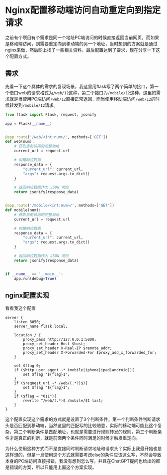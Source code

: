 # Nginx配置移动端访问自动重定向到指定请求

之前有个项目有个需求是同一个地址PC端访问的时候直接返回当前网页，而如果是移动端访问，则需要重定向到移动端的另一个地址，当时想到的方案就是通过nginx来做，然后网上找了一些相关资料，最后配置达到了要求，现在分享一下这个配置方式。

## 需求

先看一下这个具体的需求的复现场景，我这里用flask写了两个简单的接口，第一个借口web的请求格式为`/web/12`这种，第二个接口为`/mobile/12`这种，这里的需求就是当使用PC端访问`/web/12`直接正常返回，而当使用移动端访问`/web/12`的时候转发到`/mobile/12`请求。

```python
from flask import Flask, request, jsonify

app = Flask(__name__)


@app.route('/web/<int:num>/', methods=['GET'])
def web(num):
    # 获取当前访问的完整地址
    current_url = request.url

    # 构建响应数据
    response_data = {
        "current_url": current_url,
        "args": request.args.to_dict()
    }

    # 返回响应数据作为 JSON 响应
    return jsonify(response_data)


@app.route('/mobile/<int:num>/', methods=['GET'])
def mobile(num):
    # 获取当前访问的完整地址
    current_url = request.url

    # 构建响应数据
    response_data = {
        "current_url": current_url,
        "args": request.args.to_dict()
    }

    # 返回响应数据作为 JSON 响应
    return jsonify(response_data)


if __name__ == '__main__':
    app.run(debug=True)

```

## nginx配置实现

看看我这个配置

```nginx
server {
    listen 8050;
    server_name flask.local;

    location / {
        proxy_pass http://127.0.0.1:5000;
        proxy_set_header Host $host;
        proxy_set_header X-Real-IP $remote_addr;
        proxy_set_header X-Forwarded-For $proxy_add_x_forwarded_for;
    }

    set $flag 0;
    if ($http_user_agent ~* (mobile|iphone|ipad|android)){
        set $flag "${flag}1";
    }
    if ($request_uri ~* /web/(.*?)$){
        set $flag "${flag}1";
    }
    if ($flag = "011"){
        rewrite ^/web/(.*)$ /mobile/$1 last;
    }
}
```

这个配置实现这个需求的方式就是设置了3个判断条件，第一个判断条件判断请求头是否匹配到移动端，当然这里的匹配写的比较随意，实际的移动端可能比这个复杂，第二个判断条件是匹配地址，也就是需要进行规则转发的规则，第三个判断条件才是真正的判断，就是前面两个条件同时满足的时候才触发重定向。

为什么使用这种方式而不是直接同时判断请求地址和请求头？实际上我最开始也是这样想的，但是一旦使用这个方式就需要考虑else的条件应该这么写，不然会导致本身的PC端访问直接报错，我没有想到怎么写，并且在ChatGPT提问也给出的都是错误的方案，所以只能用上面这个方案实现。